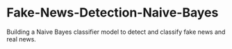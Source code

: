 # Fake-News-Detection-Naive-Bayes

Building a Naive Bayes classifier model to detect and classify fake news and real news.
